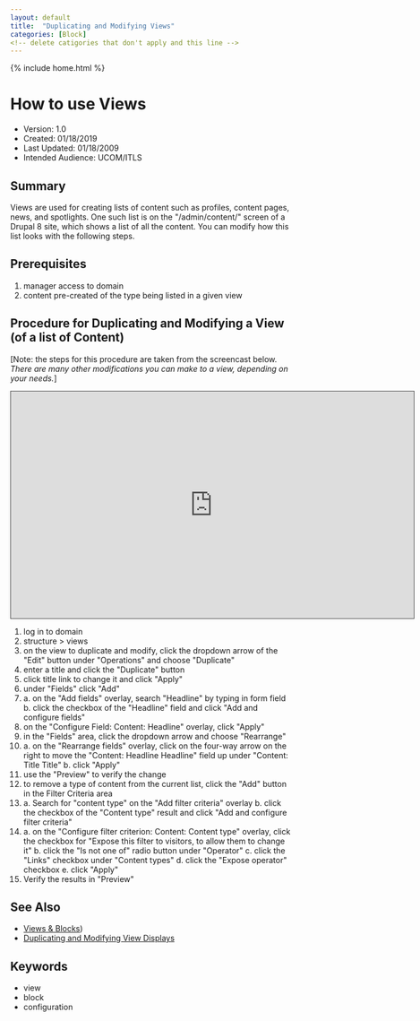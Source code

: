 ```yaml
---
layout: default
title:  "Duplicating and Modifying Views"
categories: [Block] 
<!-- delete catigories that don't apply and this line -->
---
```

{% include home.html %}
# How to use Views
* Version: 1.0
* Created: 01/18/2019
* Last Updated: 01/18/2009
* Intended Audience: UCOM/ITLS

## Summary
Views are used for creating lists of content such as profiles, content pages, news, and spotlights. One such list is on the "/admin/content/" screen of a Drupal 8 site, which shows a list of all the content. You can modify how this list looks with the following steps.

## Prerequisites

 1. manager access to domain
 2. content pre-created of the type being listed in a given view


## Procedure for Duplicating and Modifying a View (of a list of Content)
[Note: the steps for this procedure are taken from the screencast below. *There are many other modifications you can make to a view, depending on your needs.*]
<iframe src="https://bluecast.hosted.panopto.com/Panopto/Pages/Embed.aspx?id=ce8de2ec-ae7c-428f-af2c-a95401330782&v=1" width="720" height="405" style="padding: 0px; border: 1px solid #464646;" frameborder="0" allowfullscreen allow="autoplay"></iframe>

1. log in to domain
2. structure > views
3. on the view to duplicate and modify, click the dropdown arrow of the "Edit" button under "Operations" and choose "Duplicate"
4. enter a title and click the "Duplicate" button
5. click title link to change it and click "Apply"
6. under "Fields" click "Add"
7. 
    a. on the "Add fields" overlay, search "Headline" by typing in form field
    b. click the checkbox of the "Headline" field and click "Add and configure fields"
8. on the "Configure Field: Content: Headline" overlay, click "Apply"
9. in the "Fields" area, click the dropdown arrow and choose "Rearrange"
10. 
    a. on the "Rearrange fields" overlay, click on the four-way arrow on the right to move the "Content: Headline Headline" field up under "Content: Title Title"
    b. click "Apply"
11. use the "Preview" to verify the change
12. to remove a type of content from the current list, click the "Add" button in the Filter Criteria area
13.
    a. Search for "content type" on the "Add filter criteria" overlay 
    b. click the checkbox of the "Content type" result and click "Add and configure filter criteria"
14.
    a. on the "Configure filter criterion: Content: Content type" overlay, click the checkbox for "Expose this filter to visitors, to allow them to change it"
    b. click the "Is not one of" radio button under "Operator"
    c. click the "Links" checkbox under "Content types"
    d. click the "Expose operator" checkbox
    e. click "Apply"
15. Verify the results in "Preview"





## See Also

* [Views & Blocks](/VIEWS_BLOCKS))
* [Duplicating and Modifying View Displays](DUPLICATING_MODIFYING_VIEW_DISPLAYS)

## Keywords

* view
* block
* configuration

